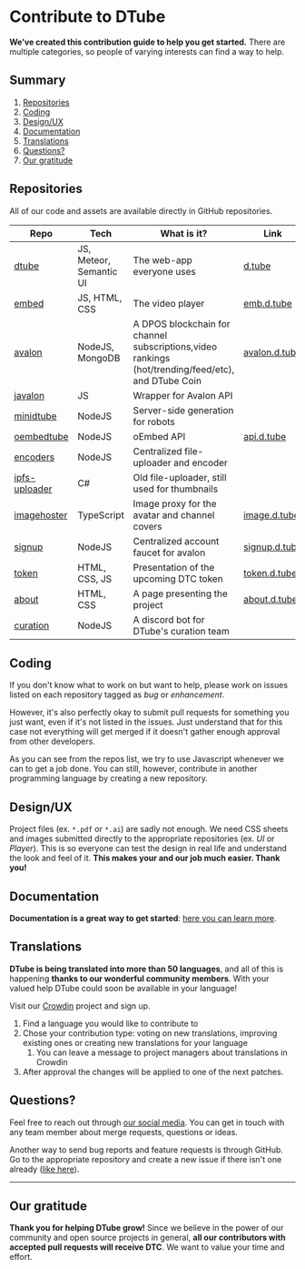 # Contribute to DTube

**We’ve created this contribution guide to help you get started.** There are multiple categories, so people of varying interests can find a way to help.

## Summary

1. [Repositories](#repositories)
1. [Coding](#coding)
1. [Design/UX](#designux)
1. [Documentation](#documentation)
1. [Translations](#translations)
1. [Questions?](#questions)
1. [Our gratitude](#our-gratitude)

## Repositories

All of our code and assets are available directly in GitHub repositories.

|Repo|Tech|What is it?|Link|
|---|---|---|---|
|[dtube](https://github.com/dtube/dtube)|JS, Meteor, Semantic UI|The web-app everyone uses|[d.tube](https://d.tube)|
|[embed](https://github.com/dtube/embed)|JS, HTML, CSS|The video player|[emb.d.tube](https://emb.d.tube/#!/alokkumar121/Qmb2YtaokLVPgXGG6tzDV663SXLfXz1Q2tNJ2ZWb4Nfnqo)|
|[avalon](https://github.com/dtube/avalon)|NodeJS, MongoDB|A DPOS blockchain for channel subscriptions,video rankings (hot/trending/feed/etc), and DTube Coin|[avalon.d.tube](https://avalon.d.tube/trending)|
|[javalon](https://github.com/dtube/javalon)|JS|Wrapper for Avalon API|   |
|[minidtube](https://github.com/dtube/minidtube)|NodeJS|Server-side generation for robots|   |
|[oembedtube](https://github.com/dtube/oembedtube)|NodeJS|oEmbed API|[api.d.tube](https://api.d.tube/oembed?url=https://d.tube/v/clixmoney/h1sh3h82tn5)|
|[encoders](https://github.com/dtube/encoders)|NodeJS|Centralized file-uploader and encoder|   |
|[ipfs-uploader](https://github.com/dtube/ipfs-uploader)|C#|Old file-uploader, still used for thumbnails|   |
|[imagehoster](https://github.com/dtube/imagehoster)|TypeScript|Image proxy for the avatar and channel covers|[image.d.tube](https://image.d.tube/u/heimindanger/avatar/)|
|[signup](https://github.com/dtube/signup)|NodeJS|Centralized account faucet for avalon|[signup.d.tube](https://signup.d.tube)|
|[token](https://github.com/dtube/token)|HTML, CSS, JS|Presentation of the upcoming DTC token|[token.d.tube](https://token.d.tube)|
|[about](https://github.com/dtube/about)|HTML, CSS|A page presenting the project|[about.d.tube](https://about.d.tube)|
|[curation](https://github.com/dtube/dtube-curation)|NodeJS|A discord bot for DTube's curation team||

## Coding

If you don't know what to work on but want to help, please work on issues listed on each repository tagged as *bug* or *enhancement*.

However, it's also perfectly okay to submit pull requests for something you just want, even if it's not listed in the issues. Just understand that for this case not everything will get merged if it doesn't gather enough approval from other developers.

As you can see from the repos list, we try to use Javascript whenever we can to get a job done. You can still, however, contribute in another programming language by creating a new repository.

## Design/UX

Project files (ex. `*.pdf` or `*.ai`) are sadly not enough. We need CSS sheets and images submitted directly to the appropriate repositories (ex. *UI* or *Player*). This is so everyone can test the design in real life and understand the look and feel of it. **This makes your and our job much easier. Thank you!**

## Documentation

**Documentation is a great way to get started**: [here you can learn more](contribute-to-docs).

## Translations

**DTube is being translated into more than 50 languages**, and all of this is happening **thanks to our wonderful community members**. With your valued help DTube could soon be available in your language!

Visit our [Crowdin](https://crowdin.com/project/dtube) project and sign up.

1. Find a language you would like to contribute to
1. Chose your contribution type: voting on new translations, improving existing ones or creating new translations for your language
   1. You can leave a message to project managers about translations in Crowdin
1. After approval the changes will be applied to one of the next patches.


## Questions?

Feel free to reach out through [our social media](README.md#contact-us). You can get in touch with any team member about merge requests, questions or ideas.

Another way to send bug reports and feature requests is through GitHub. Go to the appropriate repository and create a new issue if there isn't one already ([like here](https://github.com/dtube/dtube/issues)).

---

## Our gratitude

**Thank you for helping DTube grow!** Since we believe in the power of our community and open source projects in general, **all our contributors with accepted pull requests will receive DTC**. We want to value your time and effort.
